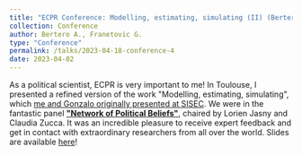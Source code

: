 ```yaml
---
title: "ECPR Conference: Modelling, estimating, simulating (II) (Bertero and Franetovic)"
collection: Conference
author: Bertero A., Franetovic G.
type: "Conference"
permalink: /talks/2023-04-18-conference-4
date: 2023-04-02
---
```

As a political scientist, ECPR is very important to me! In Toulouse, I presented a refined version of the work "Modelling, estimating, simulating", 
which [me and Gonzalo originally presented at SISEC](https://artbert96.github.io/arturobertero.github.io//talks/2023-02-06-conference-3). We were in the
fantastic panel [**"Network of Political Beliefs"**](https://ecpr.eu/Events/Event/PanelDetails/12515), chaired by Lorien Jasny and Claudia Zucca. It was an 
incredible pleasure to receive expert feedback and get in contact with extraordinary researchers from all over the world. Slides are available 
[here](https://arturobertero.github.io/files/ECPR.pdf)!
